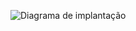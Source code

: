 ![Diagrama de implantação](https://github.com/ppads-2024s1-g6/Documentos/assets/85592905/6dcd1a5d-0f46-4382-adda-428a43444807)
